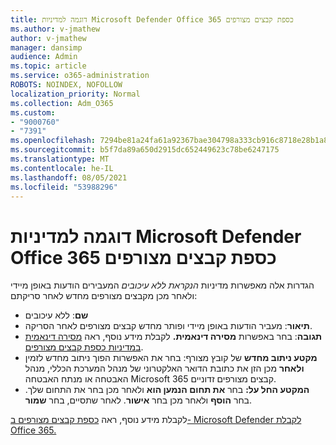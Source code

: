 ```yaml
---
title: דוגמה למדיניות Microsoft Defender Office 365 כספת קבצים מצורפים
ms.author: v-jmathew
author: v-jmathew
manager: dansimp
audience: Admin
ms.topic: article
ms.service: o365-administration
ROBOTS: NOINDEX, NOFOLLOW
localization_priority: Normal
ms.collection: Adm_O365
ms.custom:
- "9000760"
- "7391"
ms.openlocfilehash: 7294be81a24fa61a92367bae304798a333cb916c8718e28b1a87314c15ef6c8c
ms.sourcegitcommit: b5f7da89a650d2915dc652449623c78be6247175
ms.translationtype: MT
ms.contentlocale: he-IL
ms.lasthandoff: 08/05/2021
ms.locfileid: "53988296"
---
```

# <a name="example-microsoft-defender-for-office-365-safe-attachment-policy"></a>דוגמה למדיניות Microsoft Defender Office 365 כספת קבצים מצורפים

הגדרות אלה מאפשרות מדיניות *הנקראת ללא עיכובים* המעבירים הודעות באופן מיידי ולאחר מכן מקבצים מצורפים מחדש לאחר סריקתם:

- **שם**: ללא עיכובים
- **תיאור**: מעביר הודעות באופן מיידי ופותר מחדש קבצים מצורפים לאחר הסריקה.
- **תגובה**: בחר באפשרות **מסירה דינאמית.** לקבלת מידע נוסף, ראה [מסירה דינאמית במדיניות כספת קבצים מצורפים](https://go.microsoft.com/fwlink/?linkid=2092328).
- **מקטע ניתוב מחדש** של קובץ מצורף: בחר את האפשרות הפוך ניתוב מחדש לזמין **ולאחר** מכן הזן את כתובת הדואר האלקטרוני של מנהל המערכת הכללי, מנהל האבטחה או מנתח האבטחה Microsoft 365 קבצים מצורפים זדוניים.
- **המקטע החל על:** בחר **את תחום הנמען הוא** ולאחר מכן בחר את התחום שלך. בחר **הוסף** ולאחר מכן בחר **אישור**. לאחר שתסיים, בחר **שמור**.

לקבלת מידע נוסף, ראה [כספת קבצים מצורפים ב- Microsoft Defender לקבלת Office 365.](https://go.microsoft.com/fwlink/?linkid=2092213)

